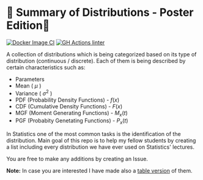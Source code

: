 # 🧮 Summary of Distributions - Poster Edition🧮

[![Docker Image CI](https://github.com/stesiam/distributions-poster/actions/workflows/docker-image.yml/badge.svg)](https://github.com/stesiam/distributions-poster/actions/workflows/docker-image.yml) 
[![GH Actions linter](https://github.com/stesiam/distributions-poster/actions/workflows/actions-linter.yml/badge.svg)](https://github.com/stesiam/distributions-poster/actions/workflows/actions-linter.yml)

A collection of distributions which is being categorized based on its type of distribution (continuous / discrete). Each of them is being described by certain characteristics such as:

- Parameters
- Mean ( $\mu$ )
- Variance ( $\sigma^2$ )
- PDF (Probability Density Functions) - $f(x)$
- CDF (Cumulative Density Functions) - $F(x)$
- MGF (Moment Generating Functions) - $M_x(t)$
- PGF (Probabity Genetating Functions) - $P_x(t)$

In Statistics one of the most common tasks is the identification of the distribution. Main goal of this repo is to help my fellow students by creating a list including every distribution
we have ever used on Statistics' lectures.

You are free to make any additions by creating an Issue.

**Note:** In case you are interested I have made also a [table version](https://github.com/stesiam/Summary-Distributions) of them.
